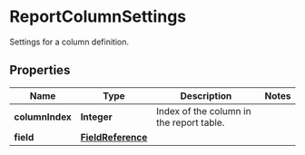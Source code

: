 

# ReportColumnSettings

Settings for a column definition.

## Properties

| Name | Type | Description | Notes |
|------------ | ------------- | ------------- | -------------|
|**columnIndex** | **Integer** | Index of the column in the report table. |  |
|**field** | [**FieldReference**](FieldReference.md) |  |  |



